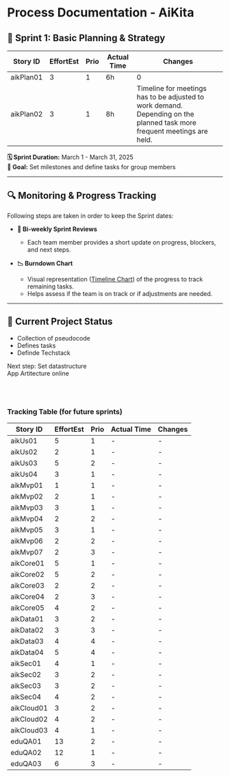 # Process Documentation - AiKita

## 🏃 Sprint 1: Basic Planning & Strategy
| Story ID  | EffortEst | Prio | Actual Time | Changes |
|-----------|-----------|------|-------------|---------|
| aikPlan01 | 3         | 1    | 6h          | 0       |
| aikPlan02 | 3         | 1    | 8h          | Timeline for meetings has to be adjusted to work demand. Depending on the planned task more frequent meetings are held. |

**🗓 Sprint Duration:** March 1 - March 31, 2025  
**🎯 Goal:** Set milestones and define tasks for group members  

---

## 🔍 Monitoring & Progress Tracking  
Following steps are taken in order to keep the Sprint dates:  
- **📅 Bi-weekly Sprint Reviews**  
  - Each team member provides a short update on progress, blockers, and next steps. 

- **📉 Burndown Chart**  
  - Visual representation ([Timeline Chart](https://github.com/riosarah/AiKita.Planning/blob/main/README.md))  of the progress to track remaining tasks.  
  - Helps assess if the team is on track or if adjustments are needed. 

---

## 📌 Current Project Status  
- Collection of pseudocode  
- Defines tasks  
- Definde Techstack  

Next step:
Set datastructure  
App Artitecture online
 

</br></br>
### Tracking Table (for future sprints)
| Story ID  | EffortEst | Prio | Actual Time | Changes |
|-----------|-----------|------|-------------|---------|
| aikUs01   | 5         | 1    | -           | -       |
| aikUs02   | 2         | 1    | -           | -       |
| aikUs03   | 5         | 2    | -           | -       |
| aikUs04   | 3         | 1    | -           | -       |
| aikMvp01  | 1         | 1    | -           | -       |
| aikMvp02  | 2         | 1    | -           | -       |
| aikMvp03  | 3         | 1    | -           | -       |
| aikMvp04  | 2         | 2    | -           | -       |
| aikMvp05  | 3         | 1    | -           | -       |
| aikMvp06  | 2         | 2    | -           | -       |
| aikMvp07  | 2         | 3    | -           | -       |
| aikCore01 | 5         | 1    | -           | -       |
| aikCore02 | 5         | 2    | -           | -       |
| aikCore03 | 2         | 2    | -           | -       |
| aikCore04 | 2         | 3    | -           | -       |
| aikCore05 | 4         | 2    | -           | -       |
| aikData01 | 3         | 2    | -           | -       |
| aikData02 | 3         | 3    | -           | -       |
| aikData03 | 4         | 4    | -           | -       |
| aikData04 | 5         | 4    | -           | -       |
| aikSec01  | 4         | 1    | -           | -       |
| aikSec02  | 3         | 2    | -           | -       |
| aikSec03  | 3         | 2    | -           | -       |
| aikSec04  | 4         | 2    | -           | -       |
| aikCloud01| 3         | 2    | -           | -       |
| aikCloud02| 4         | 2    | -           | -       |
| aikCloud03| 4         | 1    | -           | -       |
| eduQA01   | 13        | 2    | -           | -       |
| eduQA02   | 12        | 1    | -           | -       |
| eduQA03   | 6         | 3    | -           | -       |
